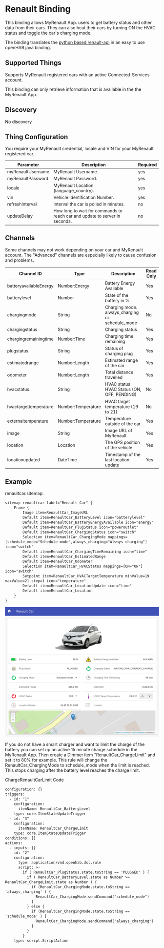 # Renault Binding

This binding allows MyRenault App. users to get battery status and other data from their cars. 
They can also heat their cars by turning ON the HVAC status and toggle the car's charging mode.

The binding translates the [python based renault-api](https://renault-api.readthedocs.io/en/latest/) in an easy to use openHAB java binding. 


## Supported Things

Supports MyRenault registered cars with an active Connected-Services account.

This binding can only retrieve information that is available in the the MyRenault App.


## Discovery

No discovery


## Thing Configuration

You require your MyRenault credential, locale and VIN for your MyRenault registered car.

| Parameter         | Description                                                                | Required |
|-------------------|----------------------------------------------------------------------------|----------|
| myRenaultUsername | MyRenault Username.                                                        | yes      |
| myRenaultPassword | MyRenault Password.                                                        | yes      |
| locale            | MyRenault Location (language_country).                                     | yes      |
| vin               | Vehicle Identification Number.                                             | yes      |
| refreshInterval   | Interval the car is polled in minutes.                                     | no       |
| updateDelay       | How long to wait for commands to reach car and update to server in seconds.| no       |


## Channels

Some channels may not work depending on your car and MyRenault account. The "Advanced" channels are especially likely to cause confusion and problems.

| Channel ID             | Type               | Description                                     | Read Only |
|------------------------|--------------------|-------------------------------------------------|-----------|
| batteryavailableEnergy | Number:Energy      | Battery Energy Available                        | Yes       |
| batterylevel           | Number             | State of the battery in %                       | Yes       |
| chargingmode           | String             | Charging mode. always_charging or schedule_mode | No        |
| chargingstatus         | String             | Charging status                                 | Yes       |
| chargingremainingtime  | Number:Time        | Charging time remaining                         | Yes       |
| plugstatus             | String             | Status of charging plug                         | Yes       |
| estimatedrange         | Number:Length      | Estimated range of the car                      | Yes       |
| odometer               | Number:Length      | Total distance travelled                        | Yes       |
| hvacstatus             | String             | HVAC status HVAC Status (ON, OFF, PENDING)      | No        |
| hvactargettemperature  | Number:Temperature | HVAC target temperature (19 to 21)              | No        |
| externaltemperature    | Number:Temperature | Temperature outside of the car                  | Yes       |
| image                  | String             | Image URL of MyRenault                          | Yes       |
| location               | Location           | The GPS position of the vehicle                 | Yes       |
| locationupdated        | DateTime           | Timestamp of the last location update           | Yes       |


## Example

renaultcar.sitemap:

```
sitemap renaultcar label="Renault Car" {
    Frame {
        Image item=RenaultCar_ImageURL
        Default item=RenaultCar_BatteryLevel icon="batterylevel"
        Default item=RenaultCar_BatteryEnergyAvailable icon="energy"
        Default item=RenaultCar_PlugStatus icon="poweroutlet"
        Default item=RenaultCar_ChargingStatus icon="switch"
        Selection item=RenaultCar_ChargingMode mappings=[schedule_mode="Schedule mode",always_charging="Always charging"] icon="switch"
        Default item=RenaultCar_ChargingTimeRemaining icon="time"
        Default item=RenaultCar_EstimatedRange
        Default item=RenaultCar_Odometer
        Selection item=RenaultCar_HVACStatus mappings=[ON="ON"] icon="switch"
        Setpoint item=RenaultCar_HVACTargetTemperature minValue=19 maxValue=21 step=1 icon="temperature"
        Default item=RenaultCar_LocationUpdate icon="time"
        Default item=RenaultCar_Location
    }
}
```

![Sitemap](doc/sitemap.png)

If you do not have a smart charger and want to limit the charge of the battery you can 
set up an active 15 minute charge schedule in the MyRenault App. Then create 
a Dimmer item "RenaultCar_ChargeLimit" and set it to 80% for example. This rule 
will change the RenaultCar_ChargingMode to schedule_mode when the limit is reached.
This stops charging after the battery level reaches the charge limit.

ChargeRenaultCarLimit Code

```
configuration: {}
triggers:
  - id: "1"
    configuration:
      itemName: RenaultCar_BatteryLevel
    type: core.ItemStateUpdateTrigger
  - id: "3"
    configuration:
      itemName: RenaultCar_ChargeLimit
    type: core.ItemStateUpdateTrigger
conditions: []
actions:
  - inputs: {}
    id: "2"
    configuration:
      type: application/vnd.openhab.dsl.rule
      script: >-
        if ( RenaultCar_PlugStatus.state.toString == 'PLUGGED' ) {
          if ( RenaultCar_BatteryLevel.state as Number >= RenaultCar_ChargeLimit.state as Number ) {
            if (RenaultCar_ChargingMode.state.toString == 'always_charging' ) {
              RenaultCar_ChargingMode.sendCommand("schedule_mode")
            }
          } else {
            if (RenaultCar_ChargingMode.state.toString == 'schedule_mode' ) {
              RenaultCar_ChargingMode.sendCommand("always_charging")
            }
          }
        }
    type: script.ScriptAction

```

